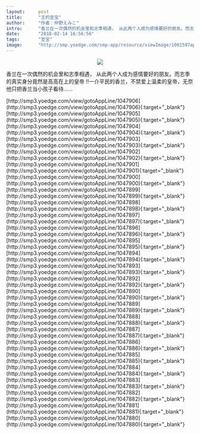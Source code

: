 ```yaml
---
layout:     post
title:      "王的至宝"
author:     "作者：仲野えみこ"
intro:      "香兰在一次偶然的机会里和志季相遇， 从此两个人成为感情要好的朋友。而志季的真实身分竟然是高高在上的皇帝 !!一介平民的香兰，不禁爱上温柔的皇帝，无奈他只把香兰当小孩子看待……"
date:       "2018-02-14 16:56:56"
tags:       "至宝"
image:      "http://smp.yoedge.com/smp-app/resource/viewImage/1001597appline.png"
---
```

<div style="text-align: center">
<p><img src="http://smp.yoedge.com/smp-app/resource/viewImage/1001597appline.png"/></p>
</div>
<p class="post-meta">
<span>香兰在一次偶然的机会里和志季相遇， 从此两个人成为感情要好的朋友。而志季的真实身分竟然是高高在上的皇帝 !!一介平民的香兰，不禁爱上温柔的皇帝，无奈他只把香兰当小孩子看待……</span>
</p>
[http://smp3.yoedge.com/view/gotoAppLine/1047906](http://smp3.yoedge.com/view/gotoAppLine/1047906){:target="_blank"}
[http://smp3.yoedge.com/view/gotoAppLine/1047905](http://smp3.yoedge.com/view/gotoAppLine/1047905){:target="_blank"}
[http://smp3.yoedge.com/view/gotoAppLine/1047904](http://smp3.yoedge.com/view/gotoAppLine/1047904){:target="_blank"}
[http://smp3.yoedge.com/view/gotoAppLine/1047903](http://smp3.yoedge.com/view/gotoAppLine/1047903){:target="_blank"}
[http://smp3.yoedge.com/view/gotoAppLine/1047902](http://smp3.yoedge.com/view/gotoAppLine/1047902){:target="_blank"}
[http://smp3.yoedge.com/view/gotoAppLine/1047901](http://smp3.yoedge.com/view/gotoAppLine/1047901){:target="_blank"}
[http://smp3.yoedge.com/view/gotoAppLine/1047900](http://smp3.yoedge.com/view/gotoAppLine/1047900){:target="_blank"}
[http://smp3.yoedge.com/view/gotoAppLine/1047899](http://smp3.yoedge.com/view/gotoAppLine/1047899){:target="_blank"}
[http://smp3.yoedge.com/view/gotoAppLine/1047898](http://smp3.yoedge.com/view/gotoAppLine/1047898){:target="_blank"}
[http://smp3.yoedge.com/view/gotoAppLine/1047897](http://smp3.yoedge.com/view/gotoAppLine/1047897){:target="_blank"}
[http://smp3.yoedge.com/view/gotoAppLine/1047896](http://smp3.yoedge.com/view/gotoAppLine/1047896){:target="_blank"}
[http://smp3.yoedge.com/view/gotoAppLine/1047895](http://smp3.yoedge.com/view/gotoAppLine/1047895){:target="_blank"}
[http://smp3.yoedge.com/view/gotoAppLine/1047894](http://smp3.yoedge.com/view/gotoAppLine/1047894){:target="_blank"}
[http://smp3.yoedge.com/view/gotoAppLine/1047893](http://smp3.yoedge.com/view/gotoAppLine/1047893){:target="_blank"}
[http://smp3.yoedge.com/view/gotoAppLine/1047892](http://smp3.yoedge.com/view/gotoAppLine/1047892){:target="_blank"}
[http://smp3.yoedge.com/view/gotoAppLine/1047890](http://smp3.yoedge.com/view/gotoAppLine/1047890){:target="_blank"}
[http://smp3.yoedge.com/view/gotoAppLine/1047889](http://smp3.yoedge.com/view/gotoAppLine/1047889){:target="_blank"}
[http://smp3.yoedge.com/view/gotoAppLine/1047888](http://smp3.yoedge.com/view/gotoAppLine/1047888){:target="_blank"}
[http://smp3.yoedge.com/view/gotoAppLine/1047887](http://smp3.yoedge.com/view/gotoAppLine/1047887){:target="_blank"}
[http://smp3.yoedge.com/view/gotoAppLine/1047886](http://smp3.yoedge.com/view/gotoAppLine/1047886){:target="_blank"}
[http://smp3.yoedge.com/view/gotoAppLine/1047885](http://smp3.yoedge.com/view/gotoAppLine/1047885){:target="_blank"}
[http://smp3.yoedge.com/view/gotoAppLine/1047884](http://smp3.yoedge.com/view/gotoAppLine/1047884){:target="_blank"}
[http://smp3.yoedge.com/view/gotoAppLine/1047883](http://smp3.yoedge.com/view/gotoAppLine/1047883){:target="_blank"}
[http://smp3.yoedge.com/view/gotoAppLine/1047882](http://smp3.yoedge.com/view/gotoAppLine/1047882){:target="_blank"}
[http://smp3.yoedge.com/view/gotoAppLine/1047881](http://smp3.yoedge.com/view/gotoAppLine/1047881){:target="_blank"}
[http://smp3.yoedge.com/view/gotoAppLine/1047880](http://smp3.yoedge.com/view/gotoAppLine/1047880){:target="_blank"}


